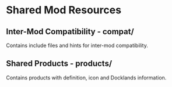 # Shared Mod Resources

## Inter-Mod Compatibility - compat/

Contains include files and hints for inter-mod compatibility.

## Shared Products - products/

Contains products with definition, icon and Docklands information.
